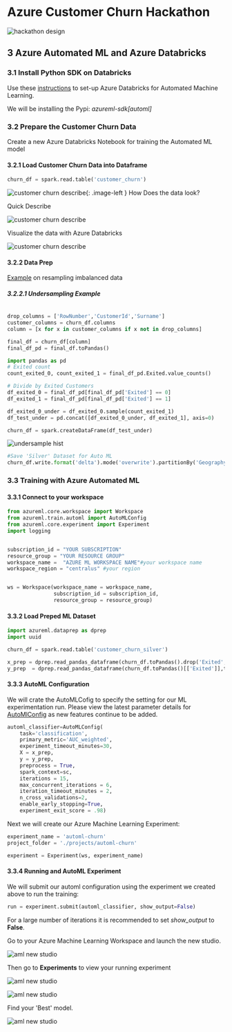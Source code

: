 # Azure Customer Churn Hackathon

![hackathon design](../images/hackathon.jpg)

## 3 Azure Automated ML and Azure Databricks

### 3.1 Install Python SDK on Databricks

Use these [instructions](https://docs.microsoft.com/en-us/azure/machine-learning/how-to-configure-environment#azure-databricks) to set-up Azure Databricks for Automated Machine Learning.  

We will be installing the Pypi: _azureml-sdk[automl]_

### 3.2 Prepare the Customer Churn Data

Create a new Azure Databricks Notebook for training the Automated ML model

#### 3.2.1 Load Customer Churn Data into Dataframe


```python
churn_df = spark.read.table('customer_churn')
```

![customer churn describe](../images/question_icon.jpg){: .image-left } How Does the data look?

Quick Describe

![customer churn describe](../images/customer_churn_describe.PNG)

Visualize the data with Azure Databricks

![customer churn describe](../images/databricks_customer_dash.PNG)

#### 3.2.2 Data Prep

[Example](https://www.kaggle.com/rafjaa/resampling-strategies-for-imbalanced-datasets) on resampling imbalanced data

##### 3.2.2.1 Undersampling Example

```python

drop_columns = ['RowNumber','CustomerId','Surname']
customer_columns = churn_df.columns
column = [x for x in customer_columns if x not in drop_columns]

final_df = churn_df[column]
final_df_pd = final_df.toPandas()

import pandas as pd
# Exited count
count_exited_0, count_exited_1 = final_df_pd.Exited.value_counts()

# Divide by Exited Customers
df_exited_0 = final_df_pd[final_df_pd['Exited'] == 0]
df_exited_1 = final_df_pd[final_df_pd['Exited'] == 1]

df_exited_0_under = df_exited_0.sample(count_exited_1)
df_test_under = pd.concat([df_exited_0_under, df_exited_1], axis=0)

churn_df = spark.createDataFrame(df_test_under)

```

![undersample hist](../images/undersample_exited_hist.PNG)

```python
#Save 'Silver' Dataset for Auto ML
churn_df.write.format('delta').mode('overwrite').partitionBy('Geography').option('path', "/mnt/churndata/silver").saveAsTable('customer_churn_silver')
```

### 3.3 Training with Azure Automated ML

#### 3.3.1 Connect to your workspace

```python
from azureml.core.workspace import Workspace
from azureml.train.automl import AutoMLConfig
from azureml.core.experiment import Experiment
import logging


subscription_id = "YOUR SUBSCRIPTION"
resource_group = "YOUR RESOURCE GROUP"
workspace_name =  "AZURE ML WORKSPACE NAME"#your workspace name
workspace_region = "centralus" #your region


ws = Workspace(workspace_name = workspace_name,
               subscription_id = subscription_id,
               resource_group = resource_group)

```

#### 3.3.2 Load Preped ML Dataset

```python
import azureml.dataprep as dprep
import uuid

churn_df = spark.read.table('customer_churn_silver')

x_prep = dprep.read_pandas_dataframe(churn_df.toPandas().drop('Exited',axis=1),temp_folder='/dbfs/tmp'+str(uuid.uuid4()))
y_prep  = dprep.read_pandas_dataframe(churn_df.toPandas()[['Exited']],temp_folder='/dbfs/tmp'+str(uuid.uuid4()))
```

#### 3.3.3 AutoML Configuration

We will crate the AutoMLCofig to specify the setting for our ML experimentation run. Please view the latest parameter details for [AutoMlConfig](https://docs.microsoft.com/en-us/python/api/azureml-train-automl-client/azureml.train.automl.automlconfig.automlconfig?view=azure-ml-py) as new features continue to be added.

```python
automl_classifier=AutoMLConfig(
    task='classification',
    primary_metric='AUC_weighted',
    experiment_timeout_minutes=30,
    X = x_prep,
    y = y_prep,
    preprocess = True,
    spark_context=sc,
    iterations = 15,
    max_concurrent_iterations = 6,
    iteration_timeout_minutes = 2,
    n_cross_validations=2,
    enable_early_stopping=True,
    experiment_exit_score = .98)

```

Next we will create our Azure Machine Learning Experiment:

```python
experiment_name = 'automl-churn'
project_folder = './projects/automl-churn'

experiment = Experiment(ws, experiment_name)
```

#### 3.3.4 Running and AutoML Experiment

We will submit our automl configuration using the experiment we created above to run the training:

```python
run = experiment.submit(automl_classifier, show_output=False)
```

For a large number of iterations it is recommended to set *show_output* to __False__.

Go to your Azure Machine Learning Workspace and launch the new studio.

![aml new studio](../images/new_amls_studio.PNG)

Then go to  __Experiments__ to view your running experiment

![aml new studio](../images/experiments_link.PNG)

![aml new studio](../images/experiment_runs.PNG)

Find your 'Best' model.

![aml new studio](../images/run_models.PNG)

